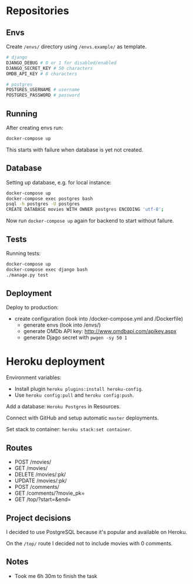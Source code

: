 # Repositories

## Envs

Create `/envs/` directory using `/envs.example/` as template.

```bash
# django
DJANGO_DEBUG # 0 or 1 for disabled/enabled
DJANGO_SECRET_KEY # 50 characters
OMDB_API_KEY # 8 characters

# postgres
POSTGRES_USERNAME # username
POSTGRES_PASSWORD # password
```

## Running

After creating envs run:

```bash
docker-compose up
```

This starts with failure when database is yet not created.

## Database

Setting up database, e.g. for local instance:

```bash
docker-compose up
docker-compose exec postgres bash
psql -h postgres -U postgres
CREATE DATABASE movies WITH OWNER postgres ENCODING 'utf-8';
```

Now run `docker-compose up` again for backend to start without failure.

## Tests

Running tests:

```bash
docker-compose up
docker-compose exec django bash
./manage.py test
```

## Deployment

Deploy to production:

* create configuration (look into /docker-compose.yml and /Dockerfile)
    * generate envs (look into /envs/)
    * generate OMDb API key: http://www.omdbapi.com/apikey.aspx
    * generate Djago secret with `pwgen -sy 50 1`

# Heroku deployment

Environment variables:

* Install plugin `heroku plugins:install heroku-config`.
* Use `heroku config:pull` and `heroku config:push`.

Add a database: `Heroku Postgres` in Resources.

Connect with GitHub and setup automatic `master` deployments.

Set stack to container: `heroku stack:set container`.

## Routes

* POST /movies/
* GET /movies/
* DELETE /movies/:pk/
* UPDATE /movies/:pk/
* POST /comments/
* GET /comments/?movie_pk=
* GET /top/?start=&end=

## Project decisions

I decided to use PostgreSQL because it's popular and available on Heroku.

On the `/top/` route I decided not to include movies with 0 comments.

## Notes

* Took me 6h 30m to finish the task
